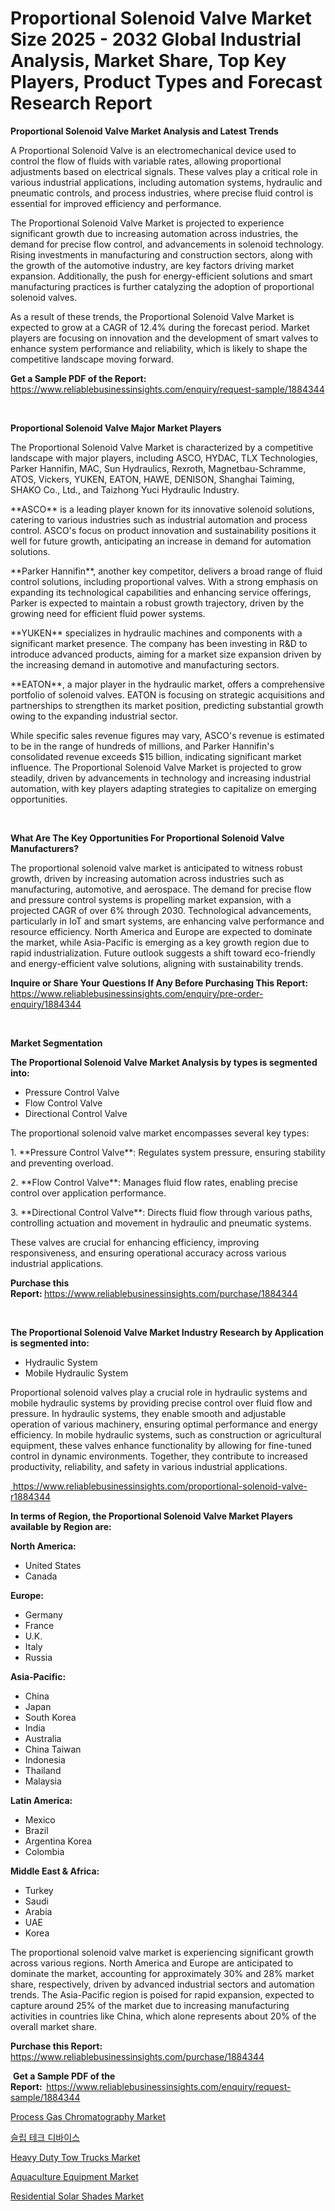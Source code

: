 <p><h1>Proportional Solenoid Valve Market Size 2025 - 2032 Global Industrial Analysis, Market Share, Top Key Players, Product Types and Forecast Research Report</h1></p><p><strong>Proportional Solenoid Valve Market Analysis and Latest Trends</strong></p>
<p><p>A Proportional Solenoid Valve is an electromechanical device used to control the flow of fluids with variable rates, allowing proportional adjustments based on electrical signals. These valves play a critical role in various industrial applications, including automation systems, hydraulic and pneumatic controls, and process industries, where precise fluid control is essential for improved efficiency and performance.</p><p>The Proportional Solenoid Valve Market is projected to experience significant growth due to increasing automation across industries, the demand for precise flow control, and advancements in solenoid technology. Rising investments in manufacturing and construction sectors, along with the growth of the automotive industry, are key factors driving market expansion. Additionally, the push for energy-efficient solutions and smart manufacturing practices is further catalyzing the adoption of proportional solenoid valves. </p><p>As a result of these trends, the Proportional Solenoid Valve Market is expected to grow at a CAGR of 12.4% during the forecast period. Market players are focusing on innovation and the development of smart valves to enhance system performance and reliability, which is likely to shape the competitive landscape moving forward.</p></p>
<p><strong>Get a Sample PDF of the Report:&nbsp;</strong> <a href="https://www.reliablebusinessinsights.com/enquiry/request-sample/1884344?utm_campaign=97&utm_medium=2&utm_source=Github&utm_content=ia&utm_term=20022025&utm_id=proportional-solenoid-valve">https://www.reliablebusinessinsights.com/enquiry/request-sample/1884344</a></p>
<p>&nbsp;</p>
<p><strong>Proportional Solenoid Valve Major Market Players</strong></p>
<p><p>The Proportional Solenoid Valve Market is characterized by a competitive landscape with major players, including ASCO, HYDAC, TLX Technologies, Parker Hannifin, MAC, Sun Hydraulics, Rexroth, Magnetbau-Schramme, ATOS, Vickers, YUKEN, EATON, HAWE, DENISON, Shanghai Taiming, SHAKO Co., Ltd., and Taizhong Yuci Hydraulic Industry.</p><p>**ASCO** is a leading player known for its innovative solenoid solutions, catering to various industries such as industrial automation and process control. ASCO's focus on product innovation and sustainability positions it well for future growth, anticipating an increase in demand for automation solutions.</p><p>**Parker Hannifin**, another key competitor, delivers a broad range of fluid control solutions, including proportional valves. With a strong emphasis on expanding its technological capabilities and enhancing service offerings, Parker is expected to maintain a robust growth trajectory, driven by the growing need for efficient fluid power systems.</p><p>**YUKEN** specializes in hydraulic machines and components with a significant market presence. The company has been investing in R&D to introduce advanced products, aiming for a market size expansion driven by the increasing demand in automotive and manufacturing sectors.</p><p>**EATON**, a major player in the hydraulic market, offers a comprehensive portfolio of solenoid valves. EATON is focusing on strategic acquisitions and partnerships to strengthen its market position, predicting substantial growth owing to the expanding industrial sector.</p><p>While specific sales revenue figures may vary, ASCO's revenue is estimated to be in the range of hundreds of millions, and Parker Hannifin's consolidated revenue exceeds $15 billion, indicating significant market influence. The Proportional Solenoid Valve Market is projected to grow steadily, driven by advancements in technology and increasing industrial automation, with key players adapting strategies to capitalize on emerging opportunities.</p></p>
<p>&nbsp;</p>
<p><strong>What Are The Key Opportunities For Proportional Solenoid Valve Manufacturers?</strong></p>
<p><p>The proportional solenoid valve market is anticipated to witness robust growth, driven by increasing automation across industries such as manufacturing, automotive, and aerospace. The demand for precise flow and pressure control systems is propelling market expansion, with a projected CAGR of over 6% through 2030. Technological advancements, particularly in IoT and smart systems, are enhancing valve performance and resource efficiency. North America and Europe are expected to dominate the market, while Asia-Pacific is emerging as a key growth region due to rapid industrialization. Future outlook suggests a shift toward eco-friendly and energy-efficient valve solutions, aligning with sustainability trends.</p></p>
<p><strong>Inquire or Share Your Questions If Any Before Purchasing This Report:</strong> <a href="https://www.reliablebusinessinsights.com/enquiry/pre-order-enquiry/1884344?utm_campaign=97&utm_medium=2&utm_source=Github&utm_content=ia&utm_term=20022025&utm_id=proportional-solenoid-valve">https://www.reliablebusinessinsights.com/enquiry/pre-order-enquiry/1884344</a></p>
<p>&nbsp;</p>
<p><strong>Market Segmentation</strong></p>
<p><strong>The Proportional Solenoid Valve Market Analysis by types is segmented into:</strong></p>
<p><ul><li>Pressure Control Valve</li><li>Flow Control Valve</li><li>Directional Control Valve</li></ul></p>
<p><p>The proportional solenoid valve market encompasses several key types: </p><p>1. **Pressure Control Valve**: Regulates system pressure, ensuring stability and preventing overload.</p><p>2. **Flow Control Valve**: Manages fluid flow rates, enabling precise control over application performance.</p><p>3. **Directional Control Valve**: Directs fluid flow through various paths, controlling actuation and movement in hydraulic and pneumatic systems. </p><p>These valves are crucial for enhancing efficiency, improving responsiveness, and ensuring operational accuracy across various industrial applications.</p></p>
<p><strong>Purchase this Report:&nbsp;</strong><a href="https://www.reliablebusinessinsights.com/purchase/1884344?utm_campaign=97&utm_medium=2&utm_source=Github&utm_content=ia&utm_term=20022025&utm_id=proportional-solenoid-valve">https://www.reliablebusinessinsights.com/purchase/1884344</a></p>
<p>&nbsp;</p>
<p><strong>The Proportional Solenoid Valve Market Industry Research by Application is segmented into:</strong></p>
<p><ul><li>Hydraulic System</li><li>Mobile Hydraulic System</li></ul></p>
<p><p>Proportional solenoid valves play a crucial role in hydraulic systems and mobile hydraulic systems by providing precise control over fluid flow and pressure. In hydraulic systems, they enable smooth and adjustable operation of various machinery, ensuring optimal performance and energy efficiency. In mobile hydraulic systems, such as construction or agricultural equipment, these valves enhance functionality by allowing for fine-tuned control in dynamic environments. Together, they contribute to increased productivity, reliability, and safety in various industrial applications.</p></p>
<p><a href="https://www.reliablebusinessinsights.com/proportional-solenoid-valve-r1884344?utm_campaign=97&utm_medium=2&utm_source=Github&utm_content=ia&utm_term=20022025&utm_id=proportional-solenoid-valve">&nbsp;https://www.reliablebusinessinsights.com/proportional-solenoid-valve-r1884344</a></p>
<p><strong>In terms of Region, the Proportional Solenoid Valve Market Players available by Region are:</strong></p>
<p>
    <p> <strong> North America: </strong>
        <ul>
            <li>United States</li>
            <li>Canada</li>
        </ul>
        </p> 
    <p> <strong> Europe: </strong>
        <ul>
            <li>Germany</li>
            <li>France</li>
            <li>U.K.</li>
            <li>Italy</li>
            <li>Russia</li>
        </ul>
        </p> 
    <p> <strong> Asia-Pacific: </strong>
        <ul>
            <li>China</li>
            <li>Japan</li>
            <li>South Korea</li>
            <li>India</li>
            <li>Australia</li>
            <li>China Taiwan</li>
            <li>Indonesia</li>
            <li>Thailand</li>
            <li>Malaysia</li>
        </ul>
        </p> 
    <p> <strong> Latin America: </strong>
        <ul>
            <li>Mexico</li>
            <li>Brazil</li>
            <li>Argentina Korea</li>
            <li>Colombia</li>
        </ul>
        </p> 
    <p> <strong> Middle East & Africa: </strong>
        <ul>
            <li>Turkey</li>
            <li>Saudi</li>
            <li>Arabia</li>
            <li>UAE</li>
            <li>Korea</li>
        </ul>
    </p>
    </p>
<p><p>The proportional solenoid valve market is experiencing significant growth across various regions. North America and Europe are anticipated to dominate the market, accounting for approximately 30% and 28% market share, respectively, driven by advanced industrial sectors and automation trends. The Asia-Pacific region is poised for rapid expansion, expected to capture around 25% of the market due to increasing manufacturing activities in countries like China, which alone represents about 20% of the overall market share.</p></p>
<p><strong>Purchase this Report: </strong><a href="https://www.reliablebusinessinsights.com/purchase/1884344?utm_campaign=97&utm_medium=2&utm_source=Github&utm_content=ia&utm_term=20022025&utm_id=proportional-solenoid-valve">https://www.reliablebusinessinsights.com/purchase/1884344</a></p>
<p>&nbsp;<strong>Get a Sample PDF of the Report:&nbsp;&nbsp;</strong><a href="https://www.reliablebusinessinsights.com/enquiry/request-sample/1884344?utm_campaign=97&utm_medium=2&utm_source=Github&utm_content=ia&utm_term=20022025&utm_id=proportional-solenoid-valve">https://www.reliablebusinessinsights.com/enquiry/request-sample/1884344</a></p>
<p><strong></strong></p>
<p><p><a href="https://github.com/darusesrak/Market-Research-Report-List-1/blob/main/process-gas-chromatography-market.md?utm_campaign=97&utm_medium=2&utm_source=Github&utm_content=ia&utm_term=20022025&utm_id=proportional-solenoid-valve">Process Gas Chromatography Market</a></p><p><a href="https://github.com/sougarounis/Market-Research-Report-List-7/blob/main/458663139135.md?utm_campaign=97&utm_medium=2&utm_source=Github&utm_content=ia&utm_term=20022025&utm_id=proportional-solenoid-valve">슬립 테크 디바이스</a></p><p><a href="https://github.com/kolffmaris58/Market-Research-Report-List-1/blob/main/heavy-duty-tow-trucks-market.md?utm_campaign=97&utm_medium=2&utm_source=Github&utm_content=ia&utm_term=20022025&utm_id=proportional-solenoid-valve">Heavy Duty Tow Trucks Market</a></p><p><a href="https://github.com/kryshaprilbb/Market-Research-Report-List-1/blob/main/aquaculture-equipment-market.md?utm_campaign=97&utm_medium=2&utm_source=Github&utm_content=ia&utm_term=20022025&utm_id=proportional-solenoid-valve">Aquaculture Equipment Market</a></p><p><a href="https://github.com/perezmichael28/Market-Research-Report-List-1/blob/main/residential-solar-shades-market.md?utm_campaign=97&utm_medium=2&utm_source=Github&utm_content=ia&utm_term=20022025&utm_id=proportional-solenoid-valve">Residential Solar Shades Market</a></p></p>